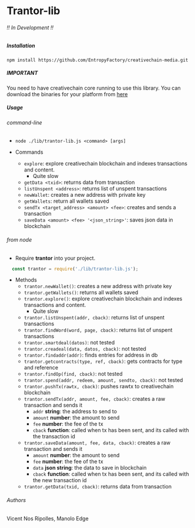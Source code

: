 # Trantor-lib
###### !! In Development !!

##### Installation

```
npm install https://github.com/EntropyFactory/creativechain-media.git
```

##### IMPORTANT
You need to have creativechain core running to use this library.
You can download the binaries for your platform from [here](https://binaries.creativechain.net/)


##### Usage
###### command-line
  * `node ./lib/trantor-lib.js <command> [args]`

  * Commands
    * `explore`: explore creativechain blockchain and indexes transactions and content.
       - Quite slow
    * `getData <txid>`: returns data from transaction
    * `listUnspent <address>`: returns list of unspent transactions
    * `newWallet`: creates a new address with private key
    * `getWallets`: return all wallets saved
    * `sendTx <target_address> <amount> <fee>`: creates and sends a transaction
    * `saveData <amount> <fee> '<json_string>'`: saves json data in blockchain


###### from node
  * Require **trantor** into your project.
  ```js
    const trantor = require('./lib/trantor-lib.js');
  ```
  * Methods
      * `trantor.newWallet()`: creates a new address with private key
      * `trantor.getWallets()`: returns all wallets saved
      * `trantor.explore()`: explore creativechain blockchain and indexes transactions and content.
          -  Quite slow
      * `trantor.listUnspent(addr, cback)`: returns list of unspent transactions
      * `trantor.findWord(word, page, cback)`: returns list of unspent transactions
      * `trantor.smartdeal(datos)`: not tested
      * `trantor.creadeal(data, datos, cback)`: not tested
      * `trantor.findaddr(addr)`: finds entries for address in db
      * `trantor.getcontracts(type, ref, cback)`: gets contracts for type and reference
      * `trantor.findOp(find, cback)`: not tested
      * `trantor.spend(addr, redeem, amount, sendto, cback)`: not tested
      * `trantor.pushTx(rawtx, cback)`: pushes rawtx to creativechain blockchain
      * `trantor.sendTx(addr, amount, fee, cback)`: creates a raw transaction and sends it
          * `addr` **string**: the address to send to
          * `amount` **number**: the amount to send
          * `fee` **number**: the fee of the tx
          * `cback` **function**: called when tx has been sent, and its called with the transaction id
      * `trantor.saveData(amount, fee, data, cback)`: creates a raw transaction and sends it
          * `amount` **number**: the amount to send
          * `fee` **number**: the fee of the tx
          * `data` **json string**: the data to save in blockchain
          * `cback` **function**: called when tx has been sent, and its called with the new transaction id
      * `trantor.getData(txid, cback)`: returns data from transaction



###### Authors
Vicent Nos Ripolles, Manolo Edge
